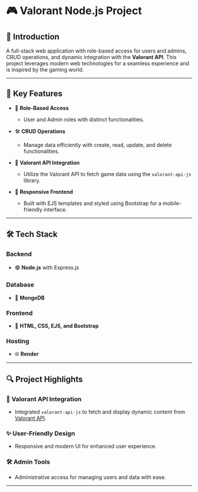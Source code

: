 # 🎮 Valorant Node.js Project

## 🌟 Introduction
A full-stack web application with role-based access for users and admins, CRUD operations, and dynamic integration with the **Valorant API**. This project leverages modern web technologies for a seamless experience and is inspired by the gaming world.

---

## 🚀 Key Features
- 🔑 **Role-Based Access**  
  - User and Admin roles with distinct functionalities.

- 🛠️ **CRUD Operations**  
  - Manage data efficiently with create, read, update, and delete functionalities.

- 🎲 **Valorant API Integration**  
  - Utilize the Valorant API to fetch game data using the `valorant-api-js` library.

- 📱 **Responsive Frontend**  
  - Built with EJS templates and styled using Bootstrap for a mobile-friendly interface.

---

## 🛠️ Tech Stack

### **Backend**
- 🟢 **Node.js** with Express.js

### **Database**
- 🍃 **MongoDB**

### **Frontend**
- 🎨 **HTML, CSS, EJS, and Bootstrap**

### **Hosting**
- 🌐 **Render**

---

## 🔍 Project Highlights

### 🎲 **Valorant API Integration**
- Integrated `valorant-api-js` to fetch and display dynamic content from [Valorant API](https://valorant-api.com/).

### ✨ **User-Friendly Design**
- Responsive and modern UI for enhanced user experience.

### 🛠️ **Admin Tools**
- Administrative access for managing users and data with ease.

---